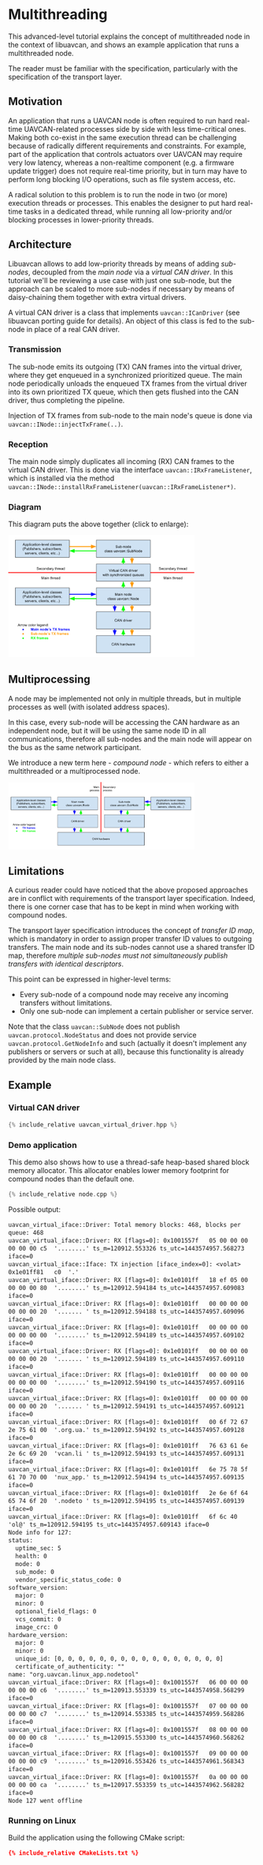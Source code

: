 ---
---

# Multithreading

This advanced-level tutorial explains the concept of multithreaded node in the context of libuavcan,
and shows an example application that runs a multithreaded node.

The reader must be familiar with the specification, particularly with the specification of the transport layer.

## Motivation

An application that runs a UAVCAN node is often required to run hard real-time UAVCAN-related processes
side by side with less time-critical ones.
Making both co-exist in the same execution thread can be challenging because of radically different requirements
and constraints.
For example, part of the application that controls actuators over UAVCAN may require very low latency,
whereas a non-realtime component (e.g. a firmware update trigger) does not require real-time priority,
but in turn may have to perform long blocking I/O operations, such as file system access, etc.

A radical solution to this problem is to run the node in two (or more) execution threads or processes.
This enables the designer to put hard real-time tasks in a dedicated thread, while running all low-priority and/or
blocking processes in lower-priority threads.

## Architecture

Libuavcan allows to add low-priority threads by means of adding *sub-nodes*,
decoupled from the *main node* via a *virtual CAN driver*.
In this tutorial we'll be reviewing a use case with just one sub-node,
but the approach can be scaled to more sub-nodes if necessary by means of daisy-chaining them together
with extra virtual drivers.

A virtual CAN driver is a class that implements `uavcan::ICanDriver` (see libuavcan porting guide for details).
An object of this class is fed to the sub-node in place of a real CAN driver.

### Transmission

The sub-node emits its outgoing (TX) CAN frames into the virtual driver,
where they get enqueued in a synchronized prioritized queue.
The main node periodically unloads the enqueued TX frames from the virtual driver into its own
prioritized TX queue, which then gets flushed into the CAN driver, thus completing the pipeline.

Injection of TX frames from sub-node to the main node's queue is done via `uavcan::INode::injectTxFrame(..)`.

### Reception

The main node simply duplicates all incoming (RX) CAN frames to the virtual CAN driver.
This is done via the interface `uavcan::IRxFrameListener`,
which is installed via the method `uavcan::INode::installRxFrameListener(uavcan::IRxFrameListener*)`.

### Diagram

This diagram puts the above together (click to enlarge):

<a  href="/Implementations/Libuavcan/Tutorials/12._Multithreading/multithreading.svg">
<img src="/Implementations/Libuavcan/Tutorials/12._Multithreading/multithreading.svg" style="max-width: 75%" />
</a>

## Multiprocessing

A node may be implemented not only in multiple threads, but in multiple processes as well
(with isolated address spaces).

In this case, every sub-node will be accessing the CAN hardware as an independent node,
but it will be using the same node ID in all communications, therefore all sub-nodes and the main node
will appear on the bus as the same network participant.

We introduce a new term here - *compound node* - which refers to either a multithreaded or a multiprocessed node.

<a  href="/Implementations/Libuavcan/Tutorials/12._Multithreading/multiprocessing.svg">
<img src="/Implementations/Libuavcan/Tutorials/12._Multithreading/multiprocessing.svg" style="max-width: 75%" />
</a>

## Limitations

A curious reader could have noticed that the above proposed approaches are in conflict
with requirements of the transport layer specification.
Indeed, there is one corner case that has to be kept in mind when working with compound nodes.

The transport layer specification introduces the concept of *transfer ID map*,
which is mandatory in order to assign proper transfer ID values to outgoing transfers.
The main node and its sub-nodes cannot use a shared transfer ID map, therefore
*multiple sub-nodes must not simultaneously publish transfers with identical descriptors*.

This point can be expressed in higher-level terms:

* Every sub-node of a compound node may receive any incoming transfers without limitations.
* Only one sub-node can implement a certain publisher or service server.

Note that the class `uavcan::SubNode` does not publish `uavcan.protocol.NodeStatus` and
does not provide service `uavcan.protocol.GetNodeInfo` and such (actually it doesn't implement any
publishers or servers or such at all), because this functionality is already provided by the main node class.

## Example

### Virtual CAN driver

```c++
{% include_relative uavcan_virtual_driver.hpp %}
```

### Demo application

This demo also shows how to use a thread-safe heap-based shared block memory allocator.
This allocator enables lower memory footprint for compound nodes than the default one.

```c++
{% include_relative node.cpp %}
```

Possible output:

```
uavcan_virtual_iface::Driver: Total memory blocks: 468, blocks per queue: 468
uavcan_virtual_iface::Driver: RX [flags=0]: 0x1001557f   05 00 00 00 00 00 00 c5  '........' ts_m=120912.553326 ts_utc=1443574957.568273 iface=0
uavcan_virtual_iface::Iface: TX injection [iface_index=0]: <volat> 0x1e01ff81   c0  '.'
uavcan_virtual_iface::Driver: RX [flags=0]: 0x1e0101ff   18 ef 05 00 00 00 00 80  '........' ts_m=120912.594184 ts_utc=1443574957.609083 iface=0
uavcan_virtual_iface::Driver: RX [flags=0]: 0x1e0101ff   00 00 00 00 00 00 00 20  '....... ' ts_m=120912.594188 ts_utc=1443574957.609096 iface=0
uavcan_virtual_iface::Driver: RX [flags=0]: 0x1e0101ff   00 00 00 00 00 00 00 00  '........' ts_m=120912.594189 ts_utc=1443574957.609102 iface=0
uavcan_virtual_iface::Driver: RX [flags=0]: 0x1e0101ff   00 00 00 00 00 00 00 20  '....... ' ts_m=120912.594189 ts_utc=1443574957.609110 iface=0
uavcan_virtual_iface::Driver: RX [flags=0]: 0x1e0101ff   00 00 00 00 00 00 00 00  '........' ts_m=120912.594190 ts_utc=1443574957.609116 iface=0
uavcan_virtual_iface::Driver: RX [flags=0]: 0x1e0101ff   00 00 00 00 00 00 00 20  '....... ' ts_m=120912.594191 ts_utc=1443574957.609121 iface=0
uavcan_virtual_iface::Driver: RX [flags=0]: 0x1e0101ff   00 6f 72 67 2e 75 61 00  '.org.ua.' ts_m=120912.594192 ts_utc=1443574957.609128 iface=0
uavcan_virtual_iface::Driver: RX [flags=0]: 0x1e0101ff   76 63 61 6e 2e 6c 69 20  'vcan.li ' ts_m=120912.594193 ts_utc=1443574957.609131 iface=0
uavcan_virtual_iface::Driver: RX [flags=0]: 0x1e0101ff   6e 75 78 5f 61 70 70 00  'nux_app.' ts_m=120912.594194 ts_utc=1443574957.609135 iface=0
uavcan_virtual_iface::Driver: RX [flags=0]: 0x1e0101ff   2e 6e 6f 64 65 74 6f 20  '.nodeto ' ts_m=120912.594195 ts_utc=1443574957.609139 iface=0
uavcan_virtual_iface::Driver: RX [flags=0]: 0x1e0101ff   6f 6c 40                 'ol@' ts_m=120912.594195 ts_utc=1443574957.609143 iface=0
Node info for 127:
status:
  uptime_sec: 5
  health: 0
  mode: 0
  sub_mode: 0
  vendor_specific_status_code: 0
software_version:
  major: 0
  minor: 0
  optional_field_flags: 0
  vcs_commit: 0
  image_crc: 0
hardware_version:
  major: 0
  minor: 0
  unique_id: [0, 0, 0, 0, 0, 0, 0, 0, 0, 0, 0, 0, 0, 0, 0, 0]
  certificate_of_authenticity: ""
name: "org.uavcan.linux_app.nodetool"
uavcan_virtual_iface::Driver: RX [flags=0]: 0x1001557f   06 00 00 00 00 00 00 c6  '........' ts_m=120913.553339 ts_utc=1443574958.568299 iface=0
uavcan_virtual_iface::Driver: RX [flags=0]: 0x1001557f   07 00 00 00 00 00 00 c7  '........' ts_m=120914.553385 ts_utc=1443574959.568286 iface=0
uavcan_virtual_iface::Driver: RX [flags=0]: 0x1001557f   08 00 00 00 00 00 00 c8  '........' ts_m=120915.553300 ts_utc=1443574960.568262 iface=0
uavcan_virtual_iface::Driver: RX [flags=0]: 0x1001557f   09 00 00 00 00 00 00 c9  '........' ts_m=120916.553426 ts_utc=1443574961.568343 iface=0
uavcan_virtual_iface::Driver: RX [flags=0]: 0x1001557f   0a 00 00 00 00 00 00 ca  '........' ts_m=120917.553359 ts_utc=1443574962.568282 iface=0
Node 127 went offline
```

### Running on Linux

Build the application using the following CMake script:

```cmake
{% include_relative CMakeLists.txt %}
```
